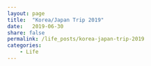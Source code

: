 ```yaml
---
layout: page
title:  "Korea/Japan Trip 2019"
date:   2019-06-30
share: false
permalink: /life_posts/korea-japan-trip-2019
categories:
    - Life
---
```


